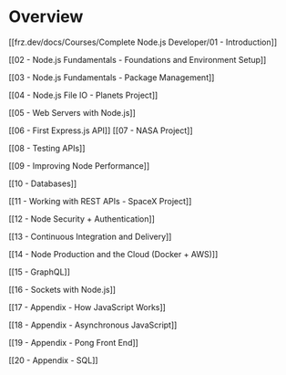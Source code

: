 # Overview
[[frz.dev/docs/Courses/Complete Node.js Developer/01 - Introduction]]

[[02 - Node.js Fundamentals - Foundations and Environment Setup]]

[[03 - Node.js Fundamentals - Package Management]]

[[04 - Node.js File IO - Planets Project]]

[[05 - Web Servers with Node.js]]

[[06 - First Express.js API]]
[[07 - NASA Project]]

[[08 - Testing APIs]]

[[09 - Improving Node Performance]]

[[10 - Databases]]

[[11 - Working with REST APIs - SpaceX Project]]

[[12 - Node Security + Authentication]]

[[13 - Continuous Integration and Delivery]]

[[14 - Node Production and the Cloud (Docker + AWS)]]

[[15 - GraphQL]]

[[16 - Sockets with Node.js]]

[[17 - Appendix - How JavaScript Works]]

[[18 - Appendix - Asynchronous JavaScript]]

[[19 - Appendix - Pong Front End]]

[[20 - Appendix - SQL]]